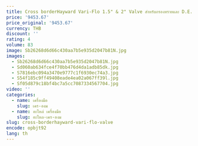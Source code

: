 ```yaml
---
title: Cross borderHayward Vari-Flo 1.5" & 2" Valve สําหรับกรองทรายและ D.E.
price: '9453.67'
price_original: '9453.67'
currency: THB
discount: ''
rating: 4
volume: 83
image: Sb26268d6d66c430aa7b5e935d2047b81N.jpg
images:
  - Sb26268d6d66c430aa7b5e935d2047b81N.jpg
  - Sd060ab634fce4f70bb476d4da1adb85dk.jpg
  - S7816ebc094a3470e9777c1f6930ec74a3.jpg
  - S54f185c9ff49408eade4ea02a067ff39l.jpg
  - Sf05d879c18bf4bc7a5cc7087334567704.jpg
video: ''
categories:
  - name: เครื่องมือ
    slug: เคร-องม
  - name: อะไหล่ เครื่องมือ
    slug: อะไหล-เคร-องม
slug: cross-borderhayward-vari-flo-valve
encode: opbjt92
lang: th
---
```

  
